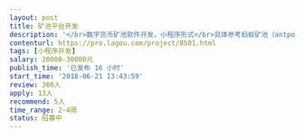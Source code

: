 ```yaml
---                
layout: post       
title: 矿池平台开发           
description: '</br>数字货币矿池软件开发，小程序形式</br>具体参考蚂蚁矿池（antpool.com)</br>1.功能列表：首页，算力，收益，个人信息．</br>２．具体交互流程请参考原型设计：</br>https://modao.cc/app/gcZGv2VirgpyYkFcG3avzX28xWZhqTz</br>'     
contenturl: https://pro.lagou.com/project/8501.html      
tags: [小程序开发]            
salary: 20000-30000元          
publish_time: '已发布 16 小时'         
start_time: '2018-06-21 13:43:59'           
review: 360人                   
apply: 13人                   
recommend: 5人                   
time_range: 2-4周              
status: 招募中                  
---                 
```

